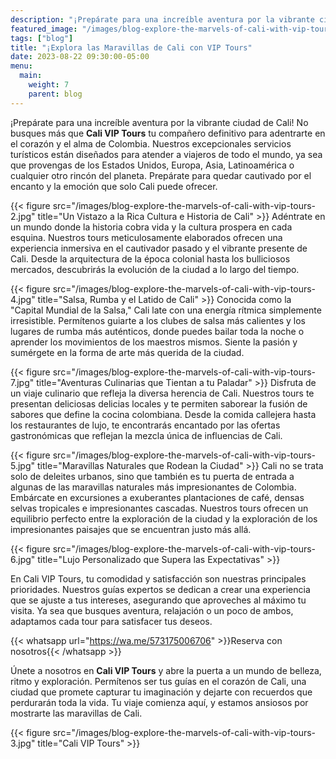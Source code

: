 ```yaml
---
description: "¡Prepárate para una increíble aventura por la vibrante ciudad de Cali! No busques más que Cali VIP Tours, tu compañero definitivo para adentrarte en el corazón y el alma de Colombia."
featured_image: "/images/blog-explore-the-marvels-of-cali-with-vip-tours-1.jpg"
tags: ["blog"]
title: "¡Explora las Maravillas de Cali con VIP Tours"
date: 2023-08-22 09:30:00-05:00
menu:
  main:
    weight: 7
    parent: blog
---
```


¡Prepárate para una increíble aventura por la vibrante ciudad de Cali! No busques más que **Cali VIP Tours** tu compañero definitivo para adentrarte en el corazón y el alma de Colombia. Nuestros excepcionales servicios turísticos están diseñados para atender a viajeros de todo el mundo, ya sea que provengas de los Estados Unidos, Europa, Asia, Latinoamérica o cualquier otro rincón del planeta. Prepárate para quedar cautivado por el encanto y la emoción que solo Cali puede ofrecer.

{{< figure src="/images/blog-explore-the-marvels-of-cali-with-vip-tours-2.jpg" title="Un Vistazo a la Rica Cultura e Historia de Cali" >}}
Adéntrate en un mundo donde la historia cobra vida y la cultura prospera en cada esquina. Nuestros tours meticulosamente elaborados ofrecen una experiencia inmersiva en el cautivador pasado y el vibrante presente de Cali. Desde la arquitectura de la época colonial hasta los bulliciosos mercados, descubrirás la evolución de la ciudad a lo largo del tiempo.

{{< figure src="/images/blog-explore-the-marvels-of-cali-with-vip-tours-4.jpg" title="Salsa, Rumba y el Latido de Cali" >}}
Conocida como la "Capital Mundial de la Salsa," Cali late con una energía rítmica simplemente irresistible. Permítenos guiarte a los clubes de salsa más calientes y los lugares de rumba más auténticos, donde puedes bailar toda la noche o aprender los movimientos de los maestros mismos. Siente la pasión y sumérgete en la forma de arte más querida de la ciudad.

{{< figure src="/images/blog-explore-the-marvels-of-cali-with-vip-tours-7.jpg" title="Aventuras Culinarias que Tientan a tu Paladar" >}}
Disfruta de un viaje culinario que refleja la diversa herencia de Cali. Nuestros tours te presentan deliciosas delicias locales y te permiten saborear la fusión de sabores que define la cocina colombiana. Desde la comida callejera hasta los restaurantes de lujo, te encontrarás encantado por las ofertas gastronómicas que reflejan la mezcla única de influencias de Cali.

{{< figure src="/images/blog-explore-the-marvels-of-cali-with-vip-tours-5.jpg" title="Maravillas Naturales que Rodean la Ciudad" >}}
Cali no se trata solo de deleites urbanos, sino que también es tu puerta de entrada a algunas de las maravillas naturales más impresionantes de Colombia. Embárcate en excursiones a exuberantes plantaciones de café, densas selvas tropicales e impresionantes cascadas. Nuestros tours ofrecen un equilibrio perfecto entre la exploración de la ciudad y la exploración de los impresionantes paisajes que se encuentran justo más allá.

{{< figure src="/images/blog-explore-the-marvels-of-cali-with-vip-tours-6.jpg" title="Lujo Personalizado que Supera las Expectativas" >}}

En Cali VIP Tours, tu comodidad y satisfacción son nuestras principales prioridades. Nuestros guías expertos se dedican a crear una experiencia que se ajuste a tus intereses, asegurando que aproveches al máximo tu visita. Ya sea que busques aventura, relajación o un poco de ambos, adaptamos cada tour para satisfacer tus deseos.

{{< whatsapp url="https://wa.me/573175006706" >}}Reserva con nosotros{{< /whatsapp >}}

Únete a nosotros en **Cali VIP Tours** y abre la puerta a un mundo de belleza, ritmo y exploración. Permítenos ser tus guías en el corazón de Cali, una ciudad que promete capturar tu imaginación y dejarte con recuerdos que perdurarán toda la vida. Tu viaje comienza aquí, y estamos ansiosos por mostrarte las maravillas de Cali.

{{< figure src="/images/blog-explore-the-marvels-of-cali-with-vip-tours-3.jpg" title="Cali VIP Tours" >}}

